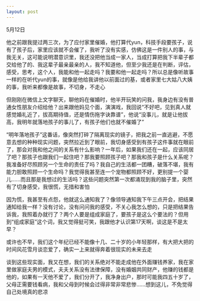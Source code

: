 ```yaml
---
layout: post
---
```

5月12日

他之前跟我提过两三次，为了应付家里催婚，他打算代yun，科技手段要孩子，说有了孩子后，家里应该就不会催了，我听了没有实感，仿佛这是一件别人的事，与我无关，这可能说明潜意识里，我还没把他当成一家人，当成打算把我下半辈子都交给他了的、我这辈子最亲最亲的人，我不知道他，但至少我还是在判断，评估，感受，思考，这个人，我能和他一起走吗？我要和他一起走吗？所以总是像听故事一样的在听代yun的事，就像是他给我讲他以前面过的基，或者家里七大姑八大姨的事，我听来都像是故事，不切身，不走心

但刚刚在微信上文字聊天，聊他妈在催婚时，他半开玩笑的问我，我身边有没有普通女性朋友介绍给他？出来跟他妈见个面，演演戏，我回说“不好吧，见到真人就感觉婚礼近了，拔高期待值，还是情伤拖字诀靠谱”，他说“没事儿，就是让他拔高，我明年就落地孩子的事儿了，有孩子他们也就不催婚了”

“明年落地孩子”这番话，像突然打碎了隔离现实的镜子，把我之前一直逃避，不愿意去想的种种现实问题，突然拉近到了眼前，我切身感受到有孩子这件事就在眼前了，那会对我和他之间的关系有什么影响？一年后，如果我们还在一起，应该同居了吧？那孩子也跟我们一起住吧？那我要照顾孩子吧？那我和孩子是什么关系呢？我准备好尽照顾另一个生命的责任了吗？我自己的生活都一团糟，破落不堪，我有能力胆敢照顾一个生命吗？我觉得我甚至连一个宠物都照顾不好，更别提一个婴儿……而且那是我想过的生活吗？这些问题突然第一次都涌现到我的脑子里，突然有了切身感受，我很慌，无措和害怕

因为慌，我甚至有点怨，他就这么通知我了？像领导通知我下午三点开会，把结果通知给我一样？没有讨论，没有问问我的感受，不关心我怎么想的，只是把结果告诉我，我照着办就行了？两个人要是组成家庭了，要孩子是这么个要法的？但用到“组成家庭”这个词，我又觉得挺可笑，我跟他才认识第17天啊，谈这是不是太早？

或许也不早，我们这个年纪已经不能像十几、二十岁的小年轻那样，有大把大把的时间风花雪月谈恋爱了，确实一上来就得奔着很现实的未来去走

谈到这些现实面，我又在想，我们的关系绝对不能走成他在外面赚钱养家，我在家里做家庭夫男的模式，夫夫关系没有法律保障，没有婚姻共同财产，他赚的钱都是他的，如果有一天他不爱了，我们分开了，我净身出户，那时可能我四五十岁了，父母正需要钱看病，我和父母到时候会过得非常非常悲惨……想到这儿，不免觉得自己处境真的悲凉

